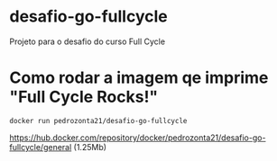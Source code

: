 # desafio-go-fullcycle
Projeto para o desafio do curso Full Cycle

# Como rodar a imagem qe imprime "Full Cycle Rocks!"
`docker run pedrozonta21/desafio-go-fullcycle`

https://hub.docker.com/repository/docker/pedrozonta21/desafio-go-fullcycle/general (1.25Mb)
